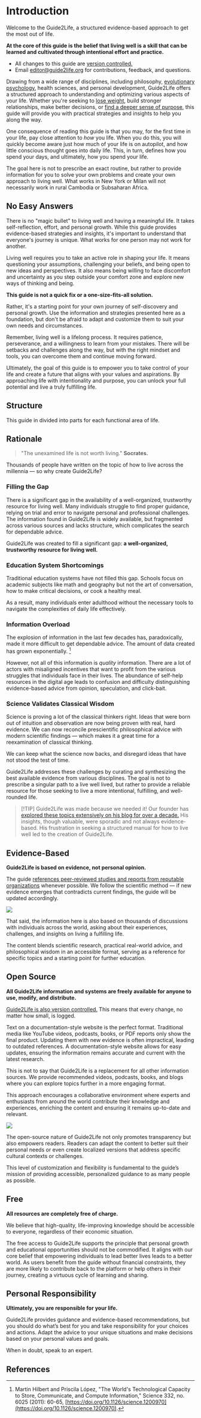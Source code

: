# Introduction
Welcome to the Guide2Life, a structured evidence-based approach to get the most out of life. 

**At the core of this guide is the belief that living well is a skill that can be learned and cultivated through intentional effort and practice.** 

- All changes to this guide are [version controlled.](https://github.com/emanuelefaja/howtolive) 
- Email editor@guide2life.org for contributions, feedback, and questions.

Drawing from a wide range of disciplines, including philosophy, [evolutionary psychology](/start/brain-meets-world), health sciences, and personal development, Guide2Life offers a structured approach to understanding and optimizing various aspects of your life. Whether you're seeking to [lose weight](/health/losing-weight), build stronger relationships, make better decisions, or [find a deeper sense of purpose](/start/philosophy-of-life), this guide will provide you with practical strategies and insights to help you along the way.

One consequence of reading this guide is that you may, for the first time in your life, pay close attention to *how* you life. When you do this, you will quickly become aware just how much of your life is on autopilot, and how little conscious thought goes into daily life. This, in turn, defines how you spend your days, and ultimately, how you spend your life.

The goal here is not to prescribe an exact routine, but rather to provide information for you to solve your own problems and create your own approach to living well.  What works in New York or Milan will not necessarily work in rural Cambodia or Subsaharan Africa.

## No Easy Answers <Badge type="danger" text="warning" />

There is no "magic bullet" to living well and having a meaningful life. It takes self-reflection, effort, and personal growth. While this guide provides evidence-based strategies and insights, it's important to understand that everyone's journey is unique. What works for one person may not work for another.

Living well requires you to take an active role in shaping your life. It means questioning your assumptions, challenging your beliefs, and being open to new ideas and perspectives. It also means being willing to face discomfort and uncertainty as you step outside your comfort zone and explore new ways of thinking and being.

**This guide is not a quick fix or a one-size-fits-all solution.**

Rather, it's a starting point for your own journey of self-discovery and personal growth. Use the information and strategies presented here as a foundation, but don't be afraid to adapt and customize them to suit your own needs and circumstances.

Remember, living well is a lifelong process. It requires patience, perseverance, and a willingness to learn from your mistakes. There will be setbacks and challenges along the way, but with the right mindset and tools, you can overcome them and continue moving forward.

Ultimately, the goal of this guide is to empower you to take control of your life and create a future that aligns with your values and aspirations. By approaching life with intentionality and purpose, you can unlock your full potential and live a truly fulfilling life.

## Structure

This guide in divided into parts for each functional area of life. 

## Rationale
> "The unexamined life is not worth living." **Socrates.**

Thousands of people have written on the topic of how to live across the millennia — so why create Guide2Life?

### Filling the Gap

There is a significant gap in the availability of a well-organized, trustworthy resource for living well. Many individuals struggle to find proper guidance, relying on trial and error to navigate personal and professional challenges. The information found in Guide2Life is widely available, but fragmented across various sources and lacks structure, which complicates the search for dependable advice.

Guide2Life was created to fill a significant gap: **a well-organized, trustworthy resource for living well.**

### Education System Shortcomings

Traditional education systems have not filled this gap. Schools focus on academic subjects like math and geography but not the art of conversation, how to make critical decisions, or cook a healthy meal.

As a result, many individuals enter adulthood without the necessary tools to navigate the complexities of daily life effectively.

### Information Overload

The explosion of information in the last few decades has, paradoxically, made it more difficult to get dependable advice. The amount of data created has grown exponentially. [^hilbert] 

However, not all of this information is _quality_ information. There are a lot of actors with misaligned incentives that want to profit from the various struggles that individuals face in their lives. The abundance of self-help resources in the digital age leads to confusion and difficulty distinguishing evidence-based advice from opinion, speculation, and click-bait.

### Science Validates Classical Wisdom

Science is proving a lot of the classical thinkers right. Ideas that were born out of intuition and observation are now being proven with real, hard evidence. We can now reconcile prescientific philosophical advice with modern scientific findings — which makes it a great time for a reexamination of classical thinking. 

We can keep what the science now backs, and disregard ideas that have not stood the test of time.

Guide2Life addresses these challenges by curating and synthesizing the best available evidence from various disciplines. The goal is not to prescribe a singular path to a live well lived, but rather to provide a reliable resource for those seeking to live a more intentional, fulfilling, and well-rounded life.

> [!TIP] Guide2Life was made because we needed it!
> Our founder has [explored these topics extensively on his blog for over a decade.](https://emanuele.cc) His insights, though valuable, were sporadic and not always evidence-based. His frustration in seeking a structured manual for how to live well led to the creation of Guide2Life.



## Evidence-Based
**Guide2Life is based on evidence, not personal opinion.** 

The guide [references peer-reviewed studies and reports from reputable organizations](/editorial-guidelines/referencing) whenever possible. We follow the scientific method — if new evidence emerges that contradicts current findings, the guide will be updated accordingly.

![](/evidence-based.webp)

That said, the information here is also based on thousands of discussions with individuals across the world, asking about their experiences, challenges, and insights on living a fulfilling life. 

The content blends scientific research, practical real-world advice, and philosophical wisdom in an accessible format, serving as a reference for specific topics and a starting point for further education.

## Open Source
**All Guide2Life information and systems are freely available for anyone to use, modify, and distribute.** 

[Guide2Life is also version controlled.](https://guide2life.org) This means that every change, no matter how small, is logged. 

Text on a documentation-style website is the perfect format. Traditional media like YouTube videos, podcasts, books, or PDF reports only show the final product. Updating them with new evidence is often impractical, leading to outdated references. A documentation-style website allows for easy updates, ensuring the information remains accurate and current with the latest research.

This is not to say that Guide2Life is a replacement for all other information sources. We provide recommended videos, podcasts, books, and blogs where you can explore topics further in a more engaging format. 

This approach encourages a collaborative environment where experts and enthusiasts from around the world contribute their knowledge and experiences, enriching the content and ensuring it remains up-to-date and relevant. 

![](/open-source.webp)

The open-source nature of Guide2Life not only promotes transparency but also empowers readers. Readers can adapt the content to better suit their personal needs or even create localized versions that address specific cultural contexts or challenges. 

This level of customization and flexibility is fundamental to the guide’s mission of providing accessible, personalized guidance to as many people as possible.

## Free
**All resources are completely free of charge.**

We believe that high-quality, life-improving knowledge should be accessible to everyone, regardless of their economic situation.

The free access to Guide2Life supports the principle that personal growth and educational opportunities should not be commodified. It aligns with our core belief that empowering individuals to lead better lives leads to a better world. As users benefit from the guide without financial constraints, they are more likely to contribute back to the platform or help others in their journey, creating a virtuous cycle of learning and sharing.

## Personal Responsibility
**Ultimately, you are responsible for your life.**  

Guide2Life provides guidance and evidence-based recommendations, but you should do what’s best for you and take responsibility for your choices and actions. Adapt the advice to your unique situations and make decisions based on your personal values and goals. 

When in doubt, speak to an expert. 


## References

[^hilbert]:Martin Hilbert and Priscila López, "The World's Technological Capacity to Store, Communicate, and Compute Information," Science 332, no. 6025 (2011): 60-65, [https://doi.org/10.1126/science.1200970](https://doi.org/10.1126/science.1200970).